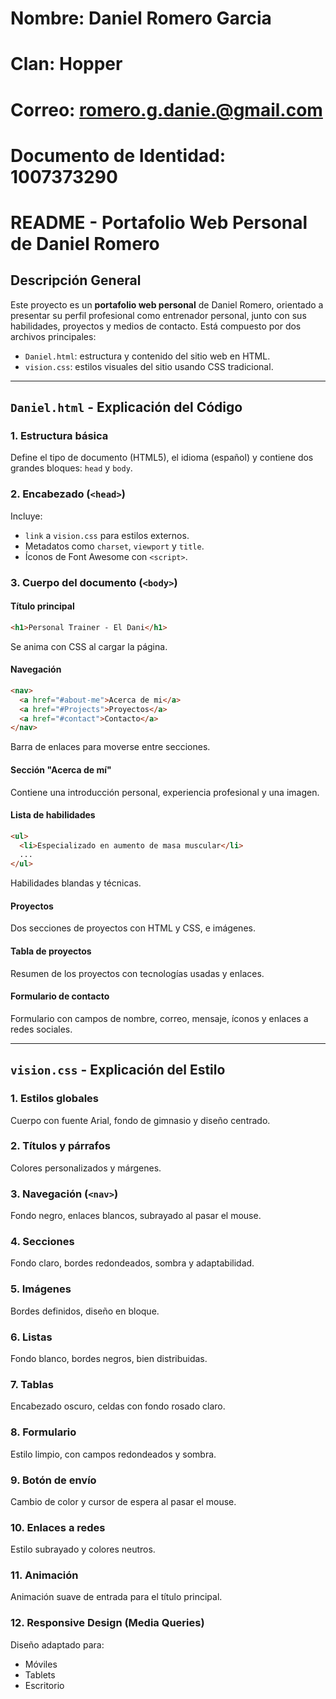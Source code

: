 # Nombre: Daniel Romero Garcia
# Clan: Hopper
# Correo: romero.g.danie.@gmail.com          
# Documento de Identidad: 1007373290


#  README - Portafolio Web Personal de Daniel Romero

##  Descripción General

Este proyecto es un **portafolio web personal** de Daniel Romero, orientado a presentar su perfil profesional como entrenador personal, junto con sus habilidades, proyectos y medios de contacto. Está compuesto por dos archivos principales:

- `Daniel.html`: estructura y contenido del sitio web en HTML.
- `vision.css`: estilos visuales del sitio usando CSS tradicional.

---

##  `Daniel.html` - Explicación del Código

### 1. Estructura básica

Define el tipo de documento (HTML5), el idioma (español) y contiene dos grandes bloques: `head` y `body`.

### 2. Encabezado (`<head>`)

Incluye:
- `link` a `vision.css` para estilos externos.
- Metadatos como `charset`, `viewport` y `title`.
- Íconos de Font Awesome con `<script>`.

### 3. Cuerpo del documento (`<body>`)

####  Título principal

```html
<h1>Personal Trainer - El Dani</h1>
```

Se anima con CSS al cargar la página.

####  Navegación

```html
<nav>
  <a href="#about-me">Acerca de mi</a>
  <a href="#Projects">Proyectos</a>
  <a href="#contact">Contacto</a>
</nav>
```

Barra de enlaces para moverse entre secciones.

####  Sección "Acerca de mí"

Contiene una introducción personal, experiencia profesional y una imagen.

####  Lista de habilidades

```html
<ul>
  <li>Especializado en aumento de masa muscular</li>
  ...
</ul>
```

Habilidades blandas y técnicas.

####  Proyectos

Dos secciones de proyectos con HTML y CSS, e imágenes.

####  Tabla de proyectos

Resumen de los proyectos con tecnologías usadas y enlaces.

####  Formulario de contacto

Formulario con campos de nombre, correo, mensaje, íconos y enlaces a redes sociales.

---

##  `vision.css` - Explicación del Estilo

### 1. Estilos globales

Cuerpo con fuente Arial, fondo de gimnasio y diseño centrado.

### 2. Títulos y párrafos

Colores personalizados y márgenes.

### 3. Navegación (`<nav>`)

Fondo negro, enlaces blancos, subrayado al pasar el mouse.

### 4. Secciones

Fondo claro, bordes redondeados, sombra y adaptabilidad.

### 5. Imágenes

Bordes definidos, diseño en bloque.

### 6. Listas

Fondo blanco, bordes negros, bien distribuidas.

### 7. Tablas

Encabezado oscuro, celdas con fondo rosado claro.

### 8. Formulario

Estilo limpio, con campos redondeados y sombra.

### 9. Botón de envío

Cambio de color y cursor de espera al pasar el mouse.

### 10. Enlaces a redes

Estilo subrayado y colores neutros.

### 11. Animación

Animación suave de entrada para el título principal.

### 12. Responsive Design (Media Queries)

Diseño adaptado para:
-  Móviles
-  Tablets
-  Escritorio



